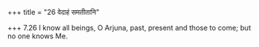 +++
title = "26 वेदाहं समतीतानि"

+++
7.26 I know all beings, O Arjuna, past, present and those to come; but
no one knows Me.
